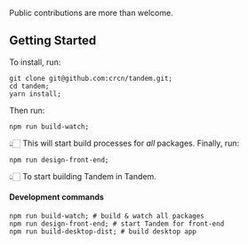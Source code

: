 Public contributions are more than welcome.

## Getting Started

To install, run:

```
git clone git@github.com:crcn/tandem.git;
cd tandem;
yarn install;
```

Then run:

```
npm run build-watch;
```

👆🏻 This will start build processes for _all_ packages. Finally, run:

```
npm run design-front-end;
```

👆🏻 To start building Tandem in Tandem.

#### Development commands

```
npm run build-watch; # build & watch all packages
npm run design-front-end; # start Tandem for front-end
npm run build-desktop-dist; # build desktop app
```
